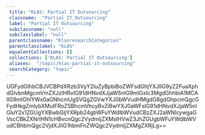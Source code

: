 ```yaml
--- 
 title: "KLAS: Partial IT Outsourcing" 
 classname:  "Partial_IT_Outsourcing" 
 label: "Partial IT Outsourcing" 
 subclassname: "null" 
 subclasslabel: "null" 
 parentclassname: "KlasresearchCategories" 
 parentclasslabel: "KLAS" 
 equalentCollections: [] 
 collections: ['KLAS: Partial IT Outsourcing']
 aliases:  "/topic/klas-partial-it-outsourcing"  
 searchCategory: "topic" 
---
```

UGFydGlhbCBJVCBPdXRzb3VyY2luZyBpbiBoZWFsdGhjYXJlIG9yZ2FuaXphdGlvbnMgcmVmZXJzIHRvIG91dHNvdXJjaW5nIG9mIGxlc3MgdGhhbiA1MCAlIG9mIGhlYWx0aGNhcmUgSVQgZGVwYXJ0bWVudHMgdG8gdGhpcmQgcGFydHkgZmlybXMuIFRoZSBhcmVhcyBvZiBwYXJ0aWFsIG91dHNvdXJjaW5nIGluY2x1ZGUgYXBwbGljYXRpb24gbWFuYWdlbWVudCBzZXJ2aWNlcywgaGVscCBkZXNrIHN1cHBvcnQgc2VydmljZXMsIHVwZ3JhZGUgbWFuYWdlbWVudCBhbmQgc2VjdXJlIG1hbmFnZWQgc2VydmljZXMgZXRjLg==